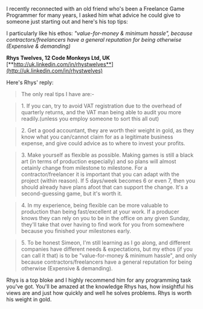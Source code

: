 
I recently reconnected with an old friend who's been a Freelance Game
Programmer for many years, I asked him what advice he could give to
someone just starting out and here's his top
tips:

I particularly like his ethos: *"value-for-money & minimum hassle", because contractors/freelancers have a general reputation for being otherwise (Expensive & demanding)*

**Rhys Twelves, 12 Code Monkeys Ltd, UK**
[**http://uk.linkedin.com/in/rhystwelves**](http://uk.linkedin.com/in/rhystwelves)

Here's Rhys' reply:

> The only real tips I have are:-

> 1\. If you can, try to avoid VAT registration due to the overhead of
> quarterly returns, and the VAT man being able to audit you more
> readily.(unless you employ someone to sort this all out)

> 2\. Get a good accountant, they are worth their weight in gold, as they
> know what you can/cannot claim for as a legitimate business expense, and
> give could advice as to where to invest your profits.

> 3\. Make yourself as flexible as possible. Making games is still a black
> art (in terms of production especially) and so plans will almost
> cetainly change from milestone to milestone. For a contractor/freelancer
> it is important that you can adapt with the project (within reason). If
> 5 days/week becomes 6 or even 7, then you should already have plans
> afoot that can support the change. It's a second-guessing game, but it's
> worth it.

> 4\. In my experience, being flexible can be more valuable to production
> than being fast/excellent at your work. If a producer knows they can
> rely on you to be in the office on any given Sunday, they'll take that
> over having to find work for you from somewhere because you finished
> your milestones early.

> 5\. To be honest Simeon, I'm still learning as I go along, and different
> companies have different needs & expectations, but my ethos (if you can
> call it that) is to be "value-for-money & minimum hassle", and only
> because contractors/freelancers have a general reputation for being
> otherwise (Expensive & demanding).

Rhys is a top bloke and I highly recommend him for any programming task
you've got. You'll be amazed at the knowledge Rhys has, how insightful
his views are and just how quickly and well he solves problems. Rhys is
worth his weight in gold.
